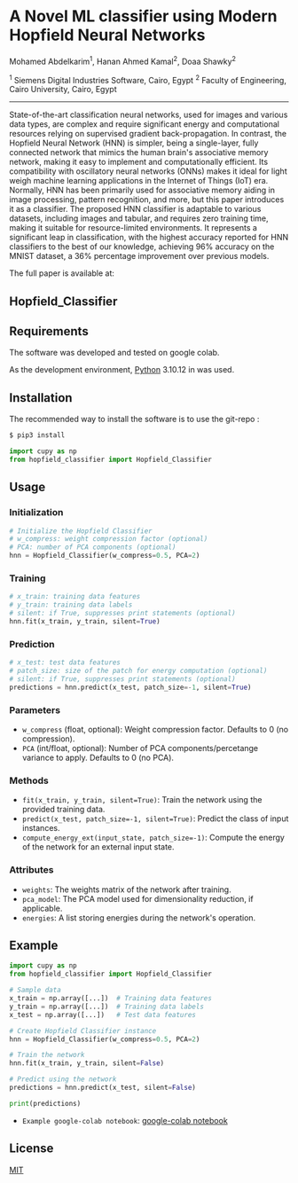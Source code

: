 # A Novel ML classifier using Modern Hopfield Neural Networks

Mohamed Abdelkarim<sup>1</sup>, Hanan Ahmed Kamal<sup>2</sup>, Doaa Shawky<sup>2</sup>

<sup>1</sup> Siemens Digital Industries Software, Cairo, Egypt
<sup>2</sup> Faculty of Engineering, Cairo University, Cairo, Egypt

---

State-of-the-art classification neural networks, used for images and various data types, are complex and require significant energy and
computational resources relying on supervised gradient back-propagation. In contrast, the Hopfield Neural Network (HNN) is simpler, being
a single-layer, fully connected network that mimics the human brain's associative memory network, making it easy to implement and computationally
efficient. Its compatibility with oscillatory neural networks (ONNs) makes it ideal for light weigh machine learning applications in the Internet
of Things (IoT) era. Normally, HNN has been primarily used for associative memory aiding in image processing, pattern recognition, and more, but
this paper introduces it as a classifier. The proposed HNN classifier is adaptable to various datasets, including images and tabular, and requires
zero training time, making it suitable for resource-limited environments. It represents a significant leap in classification, with the highest accuracy
reported for HNN classifiers to the best of our knowledge, achieving 96\% accuracy on the MNIST dataset, a 36\% percentage improvement over previous models.


The full paper is available at:

## Hopfield_Classifier

## Requirements

The software was developed and tested on google colab.


As the development environment, [Python](https://www.python.org) 3.10.12 in was used.

## Installation

The recommended way to install the software is to use the git-repo :

```bash
$ pip3 install 
```


```python
import cupy as np
from hopfield_classifier import Hopfield_Classifier
```

## Usage

### Initialization

```python
# Initialize the Hopfield Classifier
# w_compress: weight compression factor (optional)
# PCA: number of PCA components (optional)
hnn = Hopfield_Classifier(w_compress=0.5, PCA=2)
```

### Training

```python
# x_train: training data features
# y_train: training data labels
# silent: if True, suppresses print statements (optional)
hnn.fit(x_train, y_train, silent=True)
```

### Prediction

```python
# x_test: test data features
# patch_size: size of the patch for energy computation (optional)
# silent: if True, suppresses print statements (optional)
predictions = hnn.predict(x_test, patch_size=-1, silent=True)
```

### Parameters

- `w_compress` (float, optional): Weight compression factor. Defaults to 0 (no compression).
- `PCA` (int/float, optional): Number of PCA components/percetange variance to apply. Defaults to 0 (no PCA).

### Methods

- `fit(x_train, y_train, silent=True)`: Train the network using the provided training data.
- `predict(x_test, patch_size=-1, silent=True)`: Predict the class of input instances.
- `compute_energy_ext(input_state, patch_size=-1)`: Compute the energy of the network for an external input state.

### Attributes

- `weights`: The weights matrix of the network after training.
- `pca_model`: The PCA model used for dimensionality reduction, if applicable.
- `energies`: A list storing energies during the network's operation.

## Example

```python
import cupy as np
from hopfield_classifier import Hopfield_Classifier

# Sample data
x_train = np.array([...])  # Training data features
y_train = np.array([...])  # Training data labels
x_test = np.array([...])   # Test data features

# Create Hopfield Classifier instance
hnn = Hopfield_Classifier(w_compress=0.5, PCA=2)

# Train the network
hnn.fit(x_train, y_train, silent=False)

# Predict using the network
predictions = hnn.predict(x_test, silent=False)

print(predictions)
```
- `Example google-colab notebook`: [google-colab notebook](Hopfield_Classifier.ipynb)
  
## License

[MIT](LICENSE.md)

